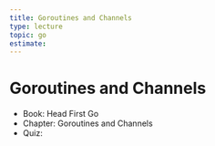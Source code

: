 ```yaml
---
title: Goroutines and Channels
type: lecture
topic: go
estimate:
---
```


# Goroutines and Channels

- Book: Head First Go
- Chapter: Goroutines and Channels
- Quiz:
